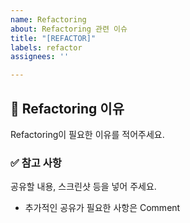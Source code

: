 ```yaml
---
name: Refactoring
about: Refactoring 관련 이슈
title: "[REFACTOR]"
labels: refactor
assignees: ''

---
```


## 📌 Refactoring 이유

Refactoring이 필요한 이유를 적어주세요.


### ✅ 참고 사항

공유할 내용, 스크린샷 등을 넣어 주세요.

- 추가적인 공유가 필요한 사항은 Comment
